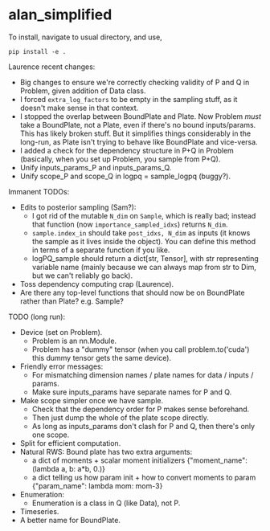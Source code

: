 # alan_simplified

To install, navigate to usual directory, and use,
```
pip install -e .
```

Laurence recent changes:
  * Big changes to ensure we're correctly checking validity of P and Q in Problem, given addition of Data class.
  * I forced `extra_log_factors` to be empty in the sampling stuff, as it doesn't make sense in that context.
  * I stopped the overlap between BoundPlate and Plate.  Now Problem _must_ take a BoundPlate, not a Plate, even if there's no bound inputs/params.  This has likely broken stuff.  But it simplifies things considerably in the long-run, as Plate isn't trying to behave like BoundPlate and vice-versa.
  * I added a check for the dependency structure in P+Q in Problem (basically, when you set up Problem, you sample from P+Q).
  * Unify inputs_params_P and inputs_params_Q.
  * Unify scope_P and scope_Q in logpq = sample_logpq (buggy?).

Immanent TODOs:
  * Edits to posterior sampling (Sam?):
    - I got rid of the mutable `N_dim` on `Sample`, which is really bad; instead that function (now `importance_sampled_idxs`) returns `N_dim`.
    - `sample.index_in` should take `post_idxs, N_dim` as inputs (it knows the sample as it lives inside the object).  You can define this method in terms of a separate function if you like.
    - logPQ_sample should return a dict[str, Tensor], with str representing variable name (mainly because we can always map from str to Dim, but we can't reliably go back).
  * Toss dependency computing crap (Laurence).
  * Are there any top-level functions that should now be on BoundPlate rather than Plate?  e.g. Sample?

TODO (long run):
  * Device (set on Problem).
    - Problem is an nn.Module.
    - Problem has a "dummy" tensor (when you call problem.to('cuda') this dummy tensor gets the same device).
  * Friendly error messages:
    - For mismatching dimension names / plate names for data / inputs / params.
    - Make sure inputs_params have separate names for P and Q.
  * Make scope simpler once we have sample.
    - Check that the dependency order for P makes sense beforehand.
    - Then just dump the whole of the plate scope directly.
    - As long as inputs_params don't clash for P and Q, then there's only one scope.
  * Split for efficient computation.
  * Natural RWS: Bound plate has two extra arguments:
    - a dict of moments + scalar moment initializers {"moment_name": (lambda a, b: a*b, 0.)}
    - a dict telling us how param init + how to convert moments to param {"param_name": lambda mom: mom-3}
  * Enumeration:
    - Enumeration is a class in Q (like Data), not P.
  * Timeseries.
  * A better name for BoundPlate.
